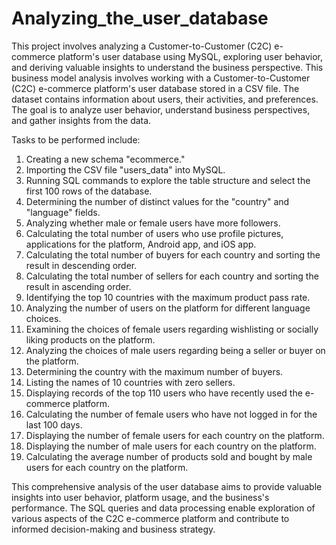 # Analyzing_the_user_database
This project involves analyzing a Customer-to-Customer (C2C) e-commerce platform's user database using MySQL, exploring user behavior, and deriving valuable insights to understand the business perspective.
This business model analysis involves working with a Customer-to-Customer (C2C) e-commerce platform's user database stored in a CSV file. The dataset contains information about users, their activities, and preferences. The goal is to analyze user behavior, understand business perspectives, and gather insights from the data.

Tasks to be performed include:
1. Creating a new schema "ecommerce."
2. Importing the CSV file "users_data" into MySQL.
3. Running SQL commands to explore the table structure and select the first 100 rows of the database.
4. Determining the number of distinct values for the "country" and "language" fields.
5. Analyzing whether male or female users have more followers.
6. Calculating the total number of users who use profile pictures, applications for the platform, Android app, and iOS app.
7. Calculating the total number of buyers for each country and sorting the result in descending order.
8. Calculating the total number of sellers for each country and sorting the result in ascending order.
9. Identifying the top 10 countries with the maximum product pass rate.
10. Analyzing the number of users on the platform for different language choices.
11. Examining the choices of female users regarding wishlisting or socially liking products on the platform.
12. Analyzing the choices of male users regarding being a seller or buyer on the platform.
13. Determining the country with the maximum number of buyers.
14. Listing the names of 10 countries with zero sellers.
15. Displaying records of the top 110 users who have recently used the e-commerce platform.
16. Calculating the number of female users who have not logged in for the last 100 days.
17. Displaying the number of female users for each country on the platform.
18. Displaying the number of male users for each country on the platform.
19. Calculating the average number of products sold and bought by male users for each country on the platform.

This comprehensive analysis of the user database aims to provide valuable insights into user behavior, platform usage, and the business's performance. The SQL queries and data processing enable exploration of various aspects of the C2C e-commerce platform and contribute to informed decision-making and business strategy.
